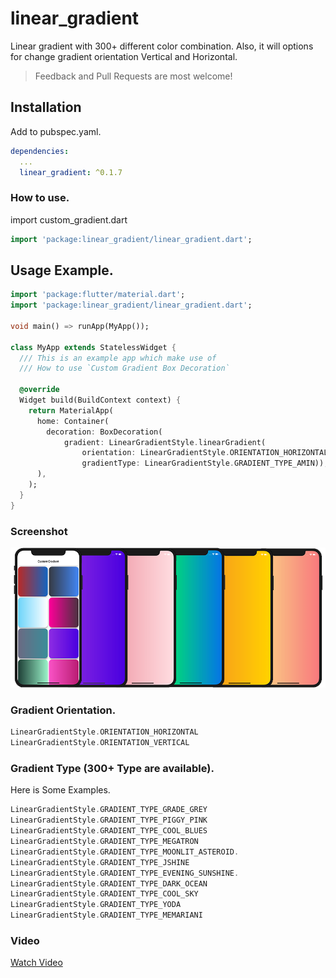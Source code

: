 # linear_gradient

Linear gradient with 300+ different color combination. Also, it will options for change gradient orientation Vertical and Horizontal.

> Feedback and Pull Requests are most welcome!

## Installation

Add to pubspec.yaml.

```yaml
dependencies:
  ...
  linear_gradient: ^0.1.7
```

### How to use.

import custom_gradient.dart

```dart
import 'package:linear_gradient/linear_gradient.dart';
```

## Usage Example.

```dart
import 'package:flutter/material.dart';
import 'package:linear_gradient/linear_gradient.dart';

void main() => runApp(MyApp());

class MyApp extends StatelessWidget {
  /// This is an example app which make use of
  /// How to use `Custom Gradient Box Decoration`

  @override
  Widget build(BuildContext context) {
    return MaterialApp(
      home: Container(
        decoration: BoxDecoration(
            gradient: LinearGradientStyle.linearGradient(
                orientation: LinearGradientStyle.ORIENTATION_HORIZONTAL,
                gradientType: LinearGradientStyle.GRADIENT_TYPE_AMIN)),
      ),
    );
  }
}
```
### Screenshot
<img src="https://github.com/Prashant09mca/flutter_linear_gradient/blob/master/gradients.png"/>

### Gradient Orientation.

```dart
LinearGradientStyle.ORIENTATION_HORIZONTAL
LinearGradientStyle.ORIENTATION_VERTICAL
```

### Gradient Type (300+ Type are available).

Here is Some Examples.
```dart
LinearGradientStyle.GRADIENT_TYPE_GRADE_GREY
LinearGradientStyle.GRADIENT_TYPE_PIGGY_PINK
LinearGradientStyle.GRADIENT_TYPE_COOL_BLUES
LinearGradientStyle.GRADIENT_TYPE_MEGATRON
LinearGradientStyle.GRADIENT_TYPE_MOONLIT_ASTEROID.
LinearGradientStyle.GRADIENT_TYPE_JSHINE
LinearGradientStyle.GRADIENT_TYPE_EVENING_SUNSHINE.
LinearGradientStyle.GRADIENT_TYPE_DARK_OCEAN
LinearGradientStyle.GRADIENT_TYPE_COOL_SKY
LinearGradientStyle.GRADIENT_TYPE_YODA
LinearGradientStyle.GRADIENT_TYPE_MEMARIANI
```

### Video
<a href="https://www.youtube.com/watch?v=LhrdQ6XxlMI">Watch Video</a>
